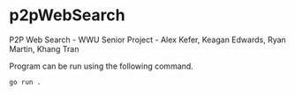 # p2pWebSearch
P2P Web Search - WWU Senior Project - Alex Kefer, Keagan Edwards, Ryan Martin, Khang Tran

Program can be run using the following command.

``
go run .
``